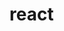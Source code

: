<!--
 * @Author: Shusheng
 * @Date: 2021-08-06 10:40:35
 * @LastEditTime: 2021-08-06 10:45:38
 * @LastEditors: Shusheng
 * @Description: 
-->
# react
